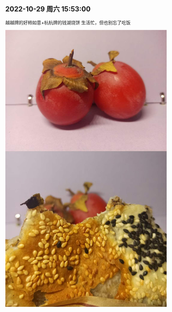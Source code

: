 <link rel="stylesheet" href="https://cdn.jsdelivr.net/gh/taotie6/sampleJSON@main/css/photo_show.css">

## 2022-10-29 周六 15:53:00

越越牌的好柿如意+杭杭牌的钱湖烧饼
                            ​生活忙，但也别忘了吃饭

<div class="album">
    <img class="img-item" src="./img/20221029-1.png" />
</div>